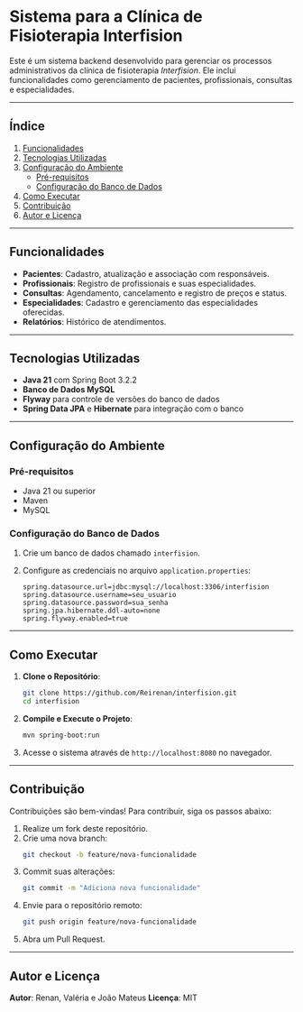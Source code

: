 # Sistema para a Clínica de Fisioterapia Interfision


Este é um sistema backend desenvolvido para gerenciar os processos administrativos da clínica de fisioterapia *Interfision*. Ele inclui funcionalidades como gerenciamento de pacientes, profissionais, consultas e especialidades.

---

## Índice
1. [Funcionalidades](#funcionalidades)
2. [Tecnologias Utilizadas](#tecnologias-utilizadas)
3. [Configuração do Ambiente](#configuração-do-ambiente)
    - [Pré-requisitos](#pré-requisitos)
    - [Configuração do Banco de Dados](#configuração-do-banco-de-dados)
4. [Como Executar](#como-executar)
5. [Contribuição](#contribuição)
6. [Autor e Licença](#autor-e-licença)

---

## Funcionalidades

- **Pacientes**: Cadastro, atualização e associação com responsáveis.
- **Profissionais**: Registro de profissionais e suas especialidades.
- **Consultas**: Agendamento, cancelamento e registro de preços e status.
- **Especialidades**: Cadastro e gerenciamento das especialidades oferecidas.
- **Relatórios**: Histórico de atendimentos.

---

## Tecnologias Utilizadas

- **Java 21** com Spring Boot 3.2.2
- **Banco de Dados MySQL**
- **Flyway** para controle de versões do banco de dados
- **Spring Data JPA** e **Hibernate** para integração com o banco

---

## Configuração do Ambiente

### Pré-requisitos

- Java 21 ou superior
- Maven
- MySQL

### Configuração do Banco de Dados

1. Crie um banco de dados chamado `interfision`.
2. Configure as credenciais no arquivo `application.properties`:

   ```properties
   spring.datasource.url=jdbc:mysql://localhost:3306/interfision
   spring.datasource.username=seu_usuario
   spring.datasource.password=sua_senha
   spring.jpa.hibernate.ddl-auto=none
   spring.flyway.enabled=true
   ```

---

## Como Executar

1. **Clone o Repositório**:
   ```bash
   git clone https://github.com/Reirenan/interfision.git
   cd interfision
   ```

2. **Compile e Execute o Projeto**:
   ```bash
   mvn spring-boot:run
   ```

3. Acesse o sistema através de `http://localhost:8080` no navegador.

---

## Contribuição

Contribuições são bem-vindas! Para contribuir, siga os passos abaixo:

1. Realize um fork deste repositório.
2. Crie uma nova branch:
   ```bash
   git checkout -b feature/nova-funcionalidade
   ```
3. Commit suas alterações:
   ```bash
   git commit -m "Adiciona nova funcionalidade"
   ```
4. Envie para o repositório remoto:
   ```bash
   git push origin feature/nova-funcionalidade
   ```
5. Abra um Pull Request.

---

## Autor e Licença

**Autor**: Renan, Valéria e João Mateus
**Licença**: MIT
